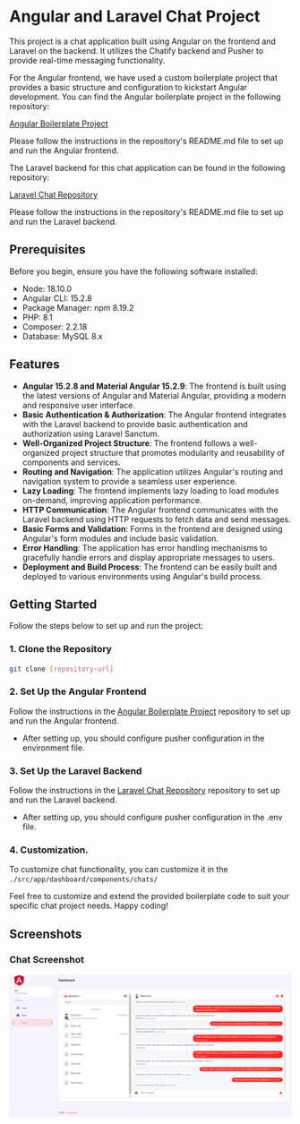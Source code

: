 # Angular and Laravel Chat Project

This project is a chat application built using Angular on the frontend and Laravel on the backend. It utilizes the Chatify backend and Pusher to provide real-time messaging functionality.

For the Angular frontend, we have used a custom boilerplate project that provides a basic structure and configuration to kickstart Angular development. You can find the Angular boilerplate project in the following repository:

[Angular Boilerplate Project](https://github.com/your-username/your-angular-boilerplate-repo)

Please follow the instructions in the repository's README.md file to set up and run the Angular frontend.

The Laravel backend for this chat application can be found in the following repository:

[Laravel Chat Repository](https://github.com/your-username/your-laravel-chat-repo)

Please follow the instructions in the repository's README.md file to set up and run the Laravel backend.

## Prerequisites

Before you begin, ensure you have the following software installed:

- Node: 18.10.0
- Angular CLI: 15.2.8
- Package Manager: npm 8.19.2
- PHP: 8.1
- Composer: 2.2.18
- Database: MySQL 8.x


## Features

- **Angular 15.2.8 and Material Angular 15.2.9**: The frontend is built using the latest versions of Angular and Material Angular, providing a modern and responsive user interface.
- **Basic Authentication & Authorization**: The Angular frontend integrates with the Laravel backend to provide basic authentication and authorization using Laravel Sanctum.
- **Well-Organized Project Structure**: The frontend follows a well-organized project structure that promotes modularity and reusability of components and services.
- **Routing and Navigation**: The application utilizes Angular's routing and navigation system to provide a seamless user experience.
- **Lazy Loading**: The frontend implements lazy loading to load modules on-demand, improving application performance.
- **HTTP Communication**: The Angular frontend communicates with the Laravel backend using HTTP requests to fetch data and send messages.
- **Basic Forms and Validation**: Forms in the frontend are designed using Angular's form modules and include basic validation.
- **Error Handling**: The application has error handling mechanisms to gracefully handle errors and display appropriate messages to users.
- **Deployment and Build Process**: The frontend can be easily built and deployed to various environments using Angular's build process.


## Getting Started

Follow the steps below to set up and run the project:

### 1. Clone the Repository

```bash
git clone [repository-url]
```

### 2. Set Up the Angular Frontend

Follow the instructions in the [Angular Boilerplate Project](https://github.com/your-username/your-angular-boilerplate-repo) repository to set up and run the Angular frontend.

- After setting up, you should configure pusher configuration in the environment file.

### 3. Set Up the Laravel Backend

Follow the instructions in the [Laravel Chat Repository](https://github.com/your-username/your-laravel-chat-repo) repository to set up and run the Laravel backend.

- After setting up, you should configure pusher configuration in the .env file.

### 4. Customization.

To customize chat functionality, you can customize it in the `./src/app/dashboard/components/chats/`



Feel free to customize and extend the provided boilerplate code to suit your specific chat project needs. Happy coding!

## Screenshots
### Chat Screenshot
![Alt text](./src/assets/images/screenshots/chat.png?raw=true "Chat Screen")
